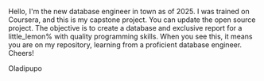Hello, I'm the new database engineer in town as of 2025. I was trained on Coursera, and this is my capstone project. You can update the open source project. The objective is to create a database and exclusive report for a little_lemon% with quality programming skills. When you see this, it means you are on my repository, learning from a proficient database engineer. Cheers!

Oladipupo 
